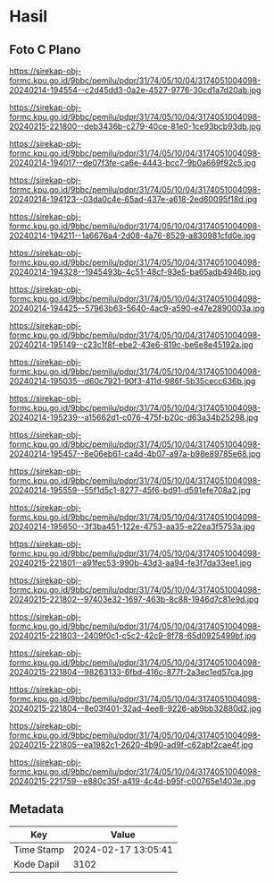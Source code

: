 # Hasil

## Foto C Plano

https://sirekap-obj-formc.kpu.go.id/9bbc/pemilu/pdpr/31/74/05/10/04/3174051004098-20240214-194554--c2d45dd3-0a2e-4527-9776-30cd1a7d20ab.jpg

https://sirekap-obj-formc.kpu.go.id/9bbc/pemilu/pdpr/31/74/05/10/04/3174051004098-20240215-221800--deb3436b-c279-40ce-81e0-1ce93bcb93db.jpg

https://sirekap-obj-formc.kpu.go.id/9bbc/pemilu/pdpr/31/74/05/10/04/3174051004098-20240214-194017--de07f3fe-ca6e-4443-bcc7-9b0a669f92c5.jpg

https://sirekap-obj-formc.kpu.go.id/9bbc/pemilu/pdpr/31/74/05/10/04/3174051004098-20240214-194123--03da0c4e-65ad-437e-a618-2ed60095f18d.jpg

https://sirekap-obj-formc.kpu.go.id/9bbc/pemilu/pdpr/31/74/05/10/04/3174051004098-20240214-194211--1a6676a4-2d08-4a76-8529-a830981cfd0e.jpg

https://sirekap-obj-formc.kpu.go.id/9bbc/pemilu/pdpr/31/74/05/10/04/3174051004098-20240214-194328--1945493b-4c51-48cf-93e5-ba65adb4946b.jpg

https://sirekap-obj-formc.kpu.go.id/9bbc/pemilu/pdpr/31/74/05/10/04/3174051004098-20240214-194425--57963b63-5640-4ac9-a590-e47e2890003a.jpg

https://sirekap-obj-formc.kpu.go.id/9bbc/pemilu/pdpr/31/74/05/10/04/3174051004098-20240214-195149--c23c1f8f-ebe2-43e6-819c-be6e8e45192a.jpg

https://sirekap-obj-formc.kpu.go.id/9bbc/pemilu/pdpr/31/74/05/10/04/3174051004098-20240214-195035--d60c7921-90f3-411d-986f-5b35cecc636b.jpg

https://sirekap-obj-formc.kpu.go.id/9bbc/pemilu/pdpr/31/74/05/10/04/3174051004098-20240214-195239--a15662d1-c076-475f-b20c-d63a34b25298.jpg

https://sirekap-obj-formc.kpu.go.id/9bbc/pemilu/pdpr/31/74/05/10/04/3174051004098-20240214-195457--8e06eb61-ca4d-4b07-a97a-b98e89785e68.jpg

https://sirekap-obj-formc.kpu.go.id/9bbc/pemilu/pdpr/31/74/05/10/04/3174051004098-20240214-195559--55f1d5c1-8277-45f6-bd91-d591efe708a2.jpg

https://sirekap-obj-formc.kpu.go.id/9bbc/pemilu/pdpr/31/74/05/10/04/3174051004098-20240214-195650--3f3ba451-122e-4753-aa35-e22ea3f5753a.jpg

https://sirekap-obj-formc.kpu.go.id/9bbc/pemilu/pdpr/31/74/05/10/04/3174051004098-20240215-221801--a91fec53-990b-43d3-aa94-fe3f7da33ee1.jpg

https://sirekap-obj-formc.kpu.go.id/9bbc/pemilu/pdpr/31/74/05/10/04/3174051004098-20240215-221802--97403e32-1697-463b-8c88-1946d7c81e9d.jpg

https://sirekap-obj-formc.kpu.go.id/9bbc/pemilu/pdpr/31/74/05/10/04/3174051004098-20240215-221803--2409f0c1-c5c2-42c9-8f78-65d0925499bf.jpg

https://sirekap-obj-formc.kpu.go.id/9bbc/pemilu/pdpr/31/74/05/10/04/3174051004098-20240215-221804--98263133-6fbd-416c-877f-2a3ec1ed57ca.jpg

https://sirekap-obj-formc.kpu.go.id/9bbc/pemilu/pdpr/31/74/05/10/04/3174051004098-20240215-221804--8e03f401-32ad-4ee8-9226-ab9bb32880d2.jpg

https://sirekap-obj-formc.kpu.go.id/9bbc/pemilu/pdpr/31/74/05/10/04/3174051004098-20240215-221805--ea1982c1-2620-4b90-ad9f-c62abf2cae4f.jpg

https://sirekap-obj-formc.kpu.go.id/9bbc/pemilu/pdpr/31/74/05/10/04/3174051004098-20240215-221759--e880c35f-a419-4c4d-b95f-c00765e1403e.jpg


## Metadata

| Key        | Value               |
| ---------- | ------------------- |
| Time Stamp | 2024-02-17 13:05:41 |
| Kode Dapil | 3102                |



